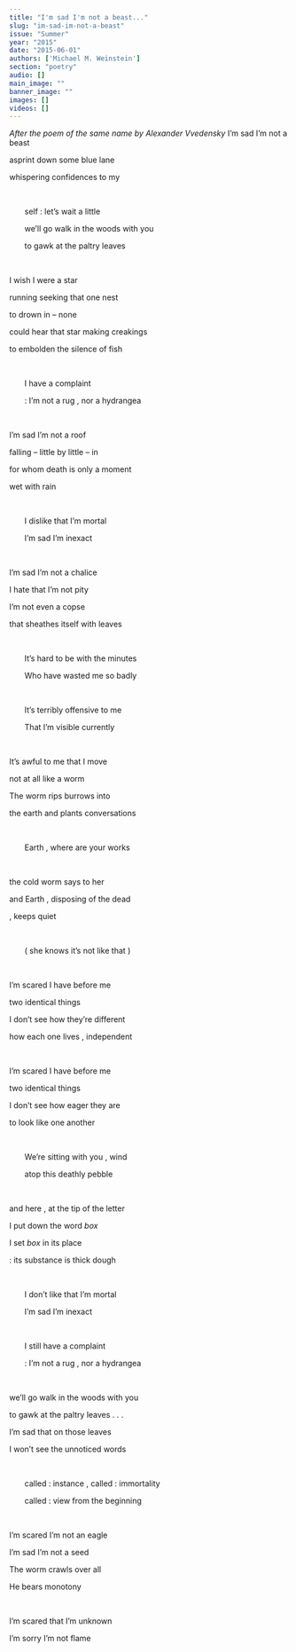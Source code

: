 ```yaml
---
title: "I'm sad I'm not a beast..."
slug: "im-sad-im-not-a-beast"
issue: "Summer"
year: "2015"
date: "2015-06-01"
authors: ['Michael M. Weinstein']
section: "poetry"
audio: []
main_image: ""
banner_image: ""
images: []
videos: []
---
```

*After the poem of the same name by Alexander Vvedensky* I’m sad I’m not a beast

 asprint down some blue lane

 whispering confidences to my

  

        self : let’s wait a little

        we’ll go walk in the woods with you

        to gawk at the paltry leaves

  

 I wish I were a star

 running seeking that one nest

 to drown in – none

 could hear that star making creakings

 to embolden the silence of fish

  

        I have a complaint

        : I’m not a rug , nor a hydrangea

  

 I’m sad I’m not a roof

 falling – little by little – in

 for whom death is only a moment

 wet with rain

  

        I dislike that I’m mortal

        I’m sad I’m inexact

  

 I’m sad I’m not a chalice

 I hate that I’m not pity

 I’m not even a copse

 that sheathes itself with leaves

  

        It’s hard to be with the minutes

        Who have wasted me so badly

  

        It’s terribly offensive to me

        That I’m visible currently

  

 It’s awful to me that I move

 not at all like a worm

 The worm rips burrows into

 the earth and plants conversations

  

        Earth , where are your works

  

 the cold worm says to her

 and Earth , disposing of the dead

 , keeps quiet

  

        ( she knows it’s not like that )

  

 I’m scared I have before me

 two identical things

 I don’t see how they’re different

 how each one lives , independent

  

 I’m scared I have before me

 two identical things

 I don’t see how eager they are

 to look like one another

  

        We’re sitting with you , wind

        atop this deathly pebble

  

 and here , at the tip of the letter

 I put down the word *box*

 I set *box* in its place

 : its substance is thick dough

  

        I don’t like that I’m mortal

        I’m sad I’m inexact

  

        I still have a complaint

        : I’m not a rug , nor a hydrangea

  

 we’ll go walk in the woods with you

 to gawk at the paltry leaves . . .

 I’m sad that on those leaves

 I won’t see the unnoticed words

  

        called : instance , called : immortality

        called : view from the beginning

  

 I’m scared I’m not an eagle

 I’m sad I’m not a seed

 The worm crawls over all

 He bears monotony

  

 I’m scared that I’m unknown

 I’m sorry I’m not flame

